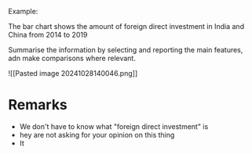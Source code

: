 Example:

The bar chart shows the amount of foreign direct investment in India and China from 2014 to 2019

Summarise the information by selecting and reporting the main features, adn make comparisons where relevant.

![[Pasted image 20241028140046.png]]

# Remarks

- We don't have to know what "foreign direct investment" is
- hey are not asking for your opinion on this thing
- It